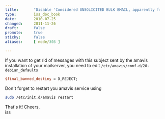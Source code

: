 ```yaml
---
title:       "Disable 'Considered UNSOLICITED BULK EMAIL, apparently from you'"
type:        iss_doc_book
date:        2010-07-25
changed:     2011-11-26
draft:       false
promote:     true
sticky:      false
aliases:     [ node/303 ]

---
```


If you want to get rid of messages with this subject sent by the amavis installation of your mailserver, you need to edit `/etc/amavis/conf.d/20-debian_defaults`

```perl
$final_banned_destiny = D_REJECT;
```

Don't forget to restart you amavis service using

```bash
sudo /etc/init.d/amavis restart
```

That's it! Cheers,  
iss

